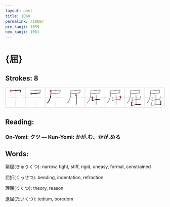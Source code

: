 ```yaml
---
layout: post
title: 1060
permalink: /1060/
pre_kanji: 1059
nex_kanji: 1061
---
```


# {屈}

## Strokes: 8

<div class="stroke"><img src="../images/E5B188.png" /></div>

## Reading:

### On-Yomi: クツ &mdash; Kun-Yomi: かが.む、かが.める

## Words:

窮屈(きゅうくつ): narrow, tight, stiff, rigid, uneasy, formal, constrained

屈折(くっせつ): bending, indentation, refraction

理屈(りくつ): theory, reason

退屈(たいくつ): tedium, boredom
